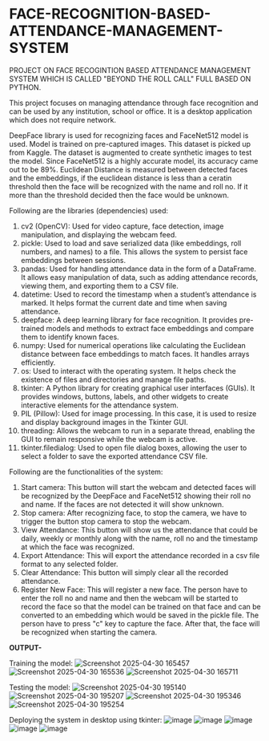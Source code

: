 # FACE-RECOGNITION-BASED-ATTENDANCE-MANAGEMENT-SYSTEM
PROJECT ON FACE RECOGINTION BASED ATTENDANCE MANAGEMENT SYSTEM WHICH IS CALLED "BEYOND THE ROLL CALL" FULL BASED ON PYTHON.

This project focuses on managing attendance through face recognition and can be used by any institution, school or office. It is a desktop application which does not require network.

DeepFace library is used for recognizing faces and FaceNet512 model is used. Model is trained on pre-captured images. This dataset is picked up from Kaggle. The dataset is augmented to create synthetic images to test the model. Since FaceNet512 is a highly accurate model, its accuracy came out to be 89%. Euclidean Distance is measured between detected faces and the embeddings, if the euclidean distance is less than a ceratin threshold then the face will be recognized with the name and roll no. If it more than the threshold decided then the face would be unknown.

Following are the libraries (dependencies) used:
1. cv2 (OpenCV): Used for video capture, face detection, image manipulation, and displaying the webcam feed.
2. pickle: Used to load and save serialized data (like embeddings, roll numbers, and names) to a file. This allows the system to persist face embeddings between sessions.
3. pandas: Used for handling attendance data in the form of a DataFrame. It allows easy manipulation of data, such as adding attendance records, viewing them, and exporting them to a CSV file.
4. datetime: Used to record the timestamp when a student’s attendance is marked. It helps format the current date and time when saving attendance.
5. deepface: A deep learning library for face recognition. It provides pre-trained models and methods to extract face embeddings and compare them to identify known faces.
6. numpy: Used for numerical operations like calculating the Euclidean distance between face embeddings to match faces. It handles arrays efficiently.
7. os: Used to interact with the operating system. It helps check the existence of files and directories and manage file paths.
8. tkinter: A Python library for creating graphical user interfaces (GUIs). It provides windows, buttons, labels, and other widgets to create interactive elements for the attendance system.
9. PIL (Pillow): Used for image processing. In this case, it is used to resize and display background images in the Tkinter GUI.
10. threading: Allows the webcam to run in a separate thread, enabling the GUI to remain responsive while the webcam is active.
11. tkinter.filedialog: Used to open file dialog boxes, allowing the user to select a folder to save the exported attendance CSV file.

Following are the functionalities of the system:
1. Start camera: This button will start the webcam and detected faces will be recognized by the DeepFace and FaceNet512 showing their roll no and name. If the faces are not detected it will show unknown.
2. Stop camera: After recognizing face, to stop the camera, we have to trigger the button stop camera to stop the webcam.
3. View Attendance: This button will show us the attendance that could be daily, weekly or monthly along with the name, roll no and the timestamp at which the face was recognized.
4. Export Attendance: This will export the attendance recorded in a csv file format to any selected folder.
5. Clear Attendance: This button will simply clear all the recorded attendance.
6. Register New Face: This will register a new face. The person have to enter the roll no and name and then the webcam will be started to record the face so that the model can be trained on that face and can be converted to an embedding which would be saved in the pickle file. The person have to press "c" key to capture the face. After that, the face will be recognized when starting the camera.


**OUTPUT-**

Training the model:
![Screenshot 2025-04-30 165457](https://github.com/user-attachments/assets/41aef1be-4588-4880-8b55-30b53e05df5a)
![Screenshot 2025-04-30 165536](https://github.com/user-attachments/assets/bde33851-f90d-4856-8c99-a4f625238e66)
![Screenshot 2025-04-30 165711](https://github.com/user-attachments/assets/a016eeb3-5e10-4a97-89da-698c3f564639)

Testing the model:
![Screenshot 2025-04-30 195140](https://github.com/user-attachments/assets/a3302fd4-fb56-4e16-8d6e-359afd23c8b5)
![Screenshot 2025-04-30 195207](https://github.com/user-attachments/assets/9bd0429f-30d0-4b47-825b-98c13af5d3e4)
![Screenshot 2025-04-30 195346](https://github.com/user-attachments/assets/d7ec2ebd-9834-425e-9e0a-6825b0f8299b)
![Screenshot 2025-04-30 195254](https://github.com/user-attachments/assets/4d6dee74-c680-4ec2-a47d-92547c1366cf)

Deploying the system in desktop using tkinter:
![image](https://github.com/user-attachments/assets/4adcf583-ad99-426d-9580-9fa8a2fd16eb)
![image](https://github.com/user-attachments/assets/db83186f-e008-4e3f-9c1f-137020e854bb)
![image](https://github.com/user-attachments/assets/d3d0b62d-d28b-4df3-a717-a4fc692ba16e)
![image](https://github.com/user-attachments/assets/504f6836-1469-45d6-9026-bb2b0ac04457)
![image](https://github.com/user-attachments/assets/a0da534c-6b0d-401c-91b7-ed41fdb21096)












